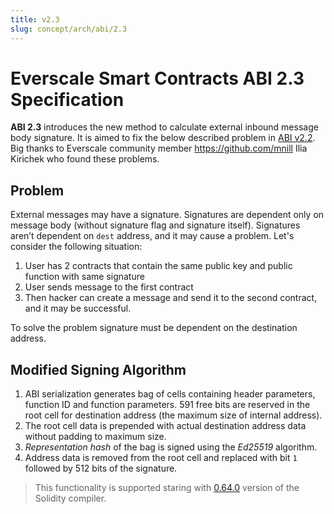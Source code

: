 ```yaml
---
title: v2.3
slug: concept/arch/abi/2.3
---
```


# Everscale Smart Contracts ABI 2.3 Specification

**ABI 2.3** introduces the new method to calculate external inbound message body signature. It is aimed to fix the below described problem in [ABI v2.2](2.2.md).   
Big thanks to Everscale community member https://github.com/mnill Ilia Kirichek who found these problems.

## Problem
External messages may have a signature. Signatures are dependent only on message body (without signature flag and signature itself). Signatures aren’t dependent on `dest` address, and it may cause a problem. Let's consider the following situation:

1. User has 2 contracts that contain the same public key and public function with same signature
2. User sends message to the first contract
3. Then hacker can create a message and send it to the second contract, and it may be successful.

To solve the problem signature must be dependent on the destination address.

## Modified Signing Algorithm

1. ABI serialization generates bag of cells containing header parameters, function ID and function parameters.
   591 free bits are reserved in the root cell for destination address (the maximum size of internal address).
2. The root cell data is prepended with actual destination address data without padding to maximum size.
3. *Representation hash* of the bag is signed using the *Ed25519* algorithm.
4. Address data is removed from the root cell and replaced with bit `1` followed by 512 bits of the signature.

> This functionality is supported staring with [0.64.0](https://github.com/tonlabs/TON-Solidity-Compiler/blob/master/Changelog_TON.md#0640-2022-08-18) version of the Solidity compiler.
